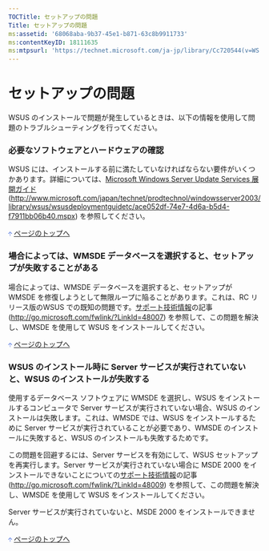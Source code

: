 ```yaml
---
TOCTitle: セットアップの問題
Title: セットアップの問題
ms:assetid: '68068aba-9b37-45e1-b871-63c8b9911733'
ms:contentKeyID: 18111635
ms:mtpsurl: 'https://technet.microsoft.com/ja-jp/library/Cc720544(v=WS.10)'
---
```


セットアップの問題
==================

WSUS のインストールで問題が発生しているときは、以下の情報を使用して問題のトラブルシューティングを行ってください。

### 必要なソフトウェアとハードウェアの確認

WSUS には、インストールする前に満たしていなければならない要件がいくつかあります。詳細については、[Microsoft Windows Server Update Services 展開ガイド](http://www.microsoft.com/japan/technet/prodtechnol/windowsserver2003/library/wsus/wsusdeploymentguidetc/ace052df-74e7-4d6a-b5d4-f7911bb06b40.mspx) (http://www.microsoft.com/japan/technet/prodtechnol/windowsserver2003/library/wsus/wsusdeploymentguidetc/ace052df-74e7-4d6a-b5d4-f7911bb06b40.mspx) を参照してください。

![](images/Cc720544.arrow_px_up(ja-jp,WS.10).gif) [ページのトップへ](#ctl00_rs1_eb1_panel1)

### 場合によっては、WMSDE データベースを選択すると、セットアップが失敗することがある

場合によっては、WMSDE データベースを選択すると、セットアップが WMSDE を修復しようとして無限ループに陥ることがあります。これは、RC リリース版のWSUS での既知の問題です。[サポート技術情報](http://go.microsoft.com/fwlink/?linkid=48007)の記事 (http://go.microsoft.com/fwlink/?LinkId=48007) を参照して、この問題を解決し、WMSDE を使用して WSUS をインストールしてください。

![](images/Cc720544.arrow_px_up(ja-jp,WS.10).gif) [ページのトップへ](#ctl00_rs1_eb1_panel1)

### WSUS のインストール時に Server サービスが実行されていないと、WSUS のインストールが失敗する

使用するデータベース ソフトウェアに WMSDE を選択し、WSUS をインストールするコンピュータで Server サービスが実行されていない場合、WSUS のインストールは失敗します。これは、WMSDE では、WSUS をインストールするために Server サービスが実行されていることが必要であり、WMSDE のインストールに失敗すると、WSUS のインストールも失敗するためです。

この問題を回避するには、Server サービスを有効にして、WSUS セットアップを再実行します。Server サービスが実行されていない場合に MSDE 2000 をインストールできないことについての[サポート技術情報](http://go.microsoft.com/fwlink/?linkid=48009)の記事 (http://go.microsoft.com/fwlink/?LinkId=48009) を参照して、この問題を解決し、WMSDE を使用して WSUS をインストールしてください。

Server サービスが実行されていないと、MSDE 2000 をインストールできません。

![](images/Cc720544.arrow_px_up(ja-jp,WS.10).gif) [ページのトップへ](#ctl00_rs1_eb1_panel1)
